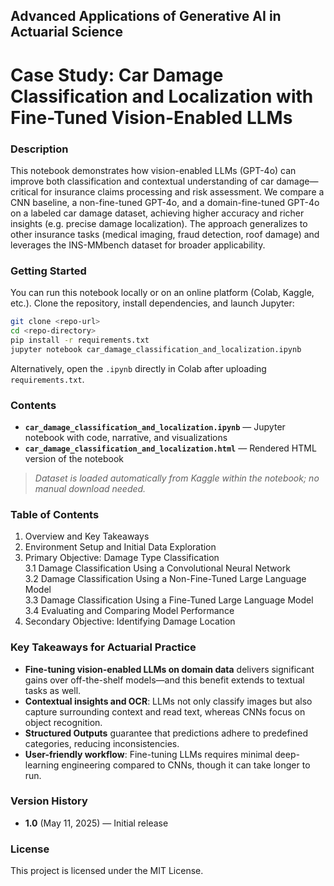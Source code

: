 ## Advanced Applications of Generative AI in Actuarial Science  
# Case Study: Car Damage Classification and Localization with Fine-Tuned Vision-Enabled LLMs

### Description  
This notebook demonstrates how vision-enabled LLMs (GPT-4o) can improve both classification and contextual understanding of car damage—critical for insurance claims processing and risk assessment. We compare a CNN baseline, a non-fine-tuned GPT-4o, and a domain-fine-tuned GPT-4o on a labeled car damage dataset, achieving higher accuracy and richer insights (e.g. precise damage localization). The approach generalizes to other insurance tasks (medical imaging, fraud detection, roof damage) and leverages the INS-MMbench dataset for broader applicability.

### Getting Started  
You can run this notebook locally or on an online platform (Colab, Kaggle, etc.). Clone the repository, install dependencies, and launch Jupyter:

```bash
git clone <repo-url>
cd <repo-directory>
pip install -r requirements.txt
jupyter notebook car_damage_classification_and_localization.ipynb
```

Alternatively, open the `.ipynb` directly in Colab after uploading `requirements.txt`.

### Contents  
- **`car_damage_classification_and_localization.ipynb`** — Jupyter notebook with code, narrative, and visualizations  
- **`car_damage_classification_and_localization.html`** — Rendered HTML version of the notebook  
> _Dataset is loaded automatically from Kaggle within the notebook; no manual download needed._

### Table of Contents  
1. Overview and Key Takeaways  
2. Environment Setup and Initial Data Exploration  
3. Primary Objective: Damage Type Classification  
   3.1 Damage Classification Using a Convolutional Neural Network  
   3.2 Damage Classification Using a Non-Fine-Tuned Large Language Model  
   3.3 Damage Classification Using a Fine-Tuned Large Language Model  
   3.4 Evaluating and Comparing Model Performance  
4. Secondary Objective: Identifying Damage Location

### Key Takeaways for Actuarial Practice  
- **Fine-tuning vision-enabled LLMs on domain data** delivers significant gains over off-the-shelf models—and this benefit extends to textual tasks as well.  
- **Contextual insights and OCR**: LLMs not only classify images but also capture surrounding context and read text, whereas CNNs focus on object recognition.  
- **Structured Outputs** guarantee that predictions adhere to predefined categories, reducing inconsistencies.  
- **User-friendly workflow**: Fine-tuning LLMs requires minimal deep-learning engineering compared to CNNs, though it can take longer to run.

### Version History  
- **1.0** (May 11, 2025) — Initial release

### License  
This project is licensed under the MIT License.
